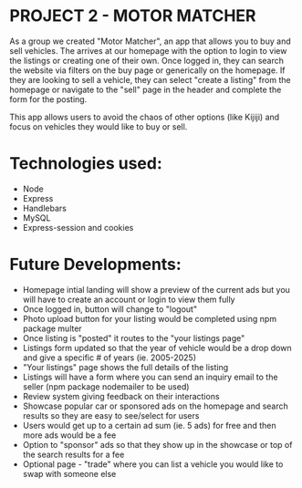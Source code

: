 # PROJECT 2 - MOTOR MATCHER 

As a group we created "Motor Matcher", an app that allows you to buy and sell vehicles. The arrives at our homepage with the option to login to view the listings or creating one of their own. Once logged in, they can search the website via filters on the buy page or generically on the homepage. If they are looking to sell a vehicle, they can select "create a listing" from the homepage or navigate to the "sell" page in the header and complete the form for the posting.

This app allows users to avoid the chaos of other options (like Kijiji) and focus on vehicles they would like to buy or sell. 

# Technologies used:
- Node
- Express
- Handlebars
- MySQL
- Express-session and cookies

# Future Developments:
- Homepage intial landing will show a preview of the current ads but you will have to create an account or login to view them fully
- Once logged in, button will change to "logout"
- Photo upload button for your listing would be completed using npm package multer
- Once listing is "posted" it routes to the "your listings page" 
- Listings form updated so that the year of vehicle would be a drop down and give a specific # of years (ie. 2005-2025)
- "Your listings" page shows the full details of the listing
- Listings will have a form where you can send an inquiry email to the seller (npm package nodemailer to be used)
- Review system giving feedback on their interactions
- Showcase popular car or sponsored ads on the homepage and search results so they are easy to see/select for users
- Users would get up to a certain ad sum (ie. 5 ads) for free and then more ads would be a fee
- Option to "sponsor" ads so that they show up in the showcase or top of the search results for a fee
- Optional page - "trade" where you can list a vehicle you would like to swap with someone else



